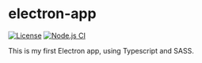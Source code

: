 # electron-app
[![License](https://img.shields.io/badge/License-MIT-blue)](LICENSE)
[![Node.js CI](https://github.com/dark-menacing/electron-app/actions/workflows/node.js.yml/badge.svg)](https://github.com/dark-menacing/electron-app/actions/workflows/node.js.yml)

This is my first Electron app, using Typescript and SASS.

